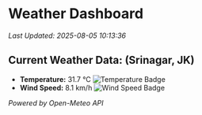 
# Weather Dashboard

_Last Updated: 2025-08-05 10:13:36_

## Current Weather Data: (Srinagar, JK)
- **Temperature:** 31.7 °C ![Temperature Badge](https://img.shields.io/badge/Temperature-High%20Temp-orange)
- **Wind Speed:** 8.1 km/h ![Wind Speed Badge](https://img.shields.io/badge/Wind%20Speed-Light%20Wind-blue)

*Powered by Open-Meteo API*
